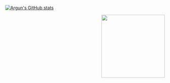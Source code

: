 [![Argun's GitHub stats](https://github-readme-stats.vercel.app/api?username=Argun&show_icons=true&hide_border=true&theme=vue)](https://github.com/Argun/Argun)  

<img align='right' src='https://i.pinimg.com/564x/35/c1/e2/35c1e2a22b3887d0fb46cdf3edd97bdb.jpg' width='200"'>
